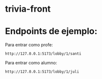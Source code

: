 # trivia-front

# Endpoints de ejemplo:
Para entrar como profe:
```
http://127.0.0.1:5173/lobby/1/santi
```

Para entrar como alumno:
```
http://127.0.0.1:5173/lobby/1/juli
```